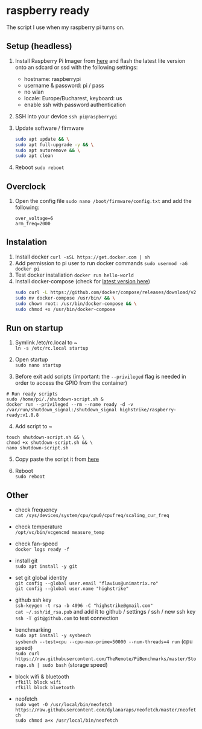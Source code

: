 # raspberry ready
The script I use when my raspberry pi turns on.

## Setup (headless)
1. Install Raspberry Pi Imager from [here](https://www.raspberrypi.org/downloads/) and flash the latest lite version onto an sdcard or ssd with the following settings:
   - hostname: raspberrypi
   - username & password: pi / pass
   - no wlan
   - locale: Europe/Bucharest, keyboard: us
   - enable ssh with password authentication

2. SSH into your device `ssh pi@raspberrypi`

3. Update software / firmware  
    ```bash
    sudo apt update && \
    sudo apt full-upgrade -y && \
    sudo apt autoremove && \
    sudo apt clean
    ```

4. Reboot `sudo reboot`

## Overclock
1. Open the config file `sudo nano /boot/firmware/config.txt` and add the following:
    ```
    over_voltage=6
    arm_freq=2000
    ```

## Instalation
1. Install docker `curl -sSL https://get.docker.com | sh`
2. Add permission to pi user to run docker commands `sudo usermod -aG docker pi`
3. Test docker installation `docker run hello-world`
4. Install docker-compose (check for [latest version here](https://github.com/docker/compose/releases))  
    ```bash
    sudo curl -L https://github.com/docker/compose/releases/download/v2.26.1/docker-compose-`uname -s`-`uname -m` > docker-compose && \
    sudo mv docker-compose /usr/bin/ && \
    sudo chown root: /usr/bin/docker-compose && \
    sudo chmod +x /usr/bin/docker-compose
    ```

## Run on startup
1. Symlink /etc/rc.local to ~  
`ln -s /etc/rc.local startup`

2. Open startup  
`sudo nano startup`

3. Before exit add scripts (important: the `--privileged` flag is needed in order to access the GPIO from the container)  
```
# Run ready scripts
sudo /home/pi/./shutdown-script.sh &
docker run --privileged --rm --name ready -d -v /var/run/shutdown_signal:/shutdown_signal highstrike/raspberry-ready:v1.0.8
```

4. Add script to ~  
```
touch shutdown-script.sh && \
chmod +x shutdown-script.sh && \
nano shutdown-script.sh
```

5. Copy paste the script it from [here](https://github.com/highstrike/raspberry/blob/master/shutdown-script.sh)

6. Reboot  
`sudo reboot`

## Other
- check frequency  
`cat /sys/devices/system/cpu/cpu0/cpufreq/scaling_cur_freq`

- check temperature  
`/opt/vc/bin/vcgencmd measure_temp`

- check fan-speed  
`docker logs ready -f`

- install git  
`sudo apt install -y git`

- set git global identity  
`git config --global user.email "flavius@unimatrix.ro"`  
`git config --global user.name "highstrike"`

- github ssh key  
`ssh-keygen -t rsa -b 4096 -C "highstrike@gmail.com"`  
`cat ~/.ssh/id_rsa.pub` and add it to github / settings / ssh / new ssh key  
`ssh -T git@github.com` to test connection

- benchmarking  
`sudo apt install -y sysbench`  
`sysbench --test=cpu --cpu-max-prime=50000 --num-threads=4 run` (cpu speed)  
`sudo curl https://raw.githubusercontent.com/TheRemote/PiBenchmarks/master/Storage.sh | sudo bash` (storage speed)

- block wifi & bluetooth  
`rfkill block wifi`  
`rfkill block bluetooth`

- neofetch  
`sudo wget -O /usr/local/bin/neofetch https://raw.githubusercontent.com/dylanaraps/neofetch/master/neofetch`  
`sudo chmod a+x /usr/local/bin/neofetch`
